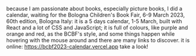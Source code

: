 because I am passionate about books, especially picture books,
I did a calendar, waiting for the Bologna Children's Book Fair, 6-9 March 2023, 60th edition, Bologna Italy:
it is a 5 days calendar, 1-5 March,
built with React and a lot of CSS and JavaScript;
it is full of colours, like purple and orange and red, as the BCBF's style,
and some things happen while hovering with the mouse around
and there are many links to discover.
it is online: https://bcbf2023-calendar.vercel.app
take a look!
